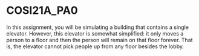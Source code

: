 # COSI21A_PA0
In this assignment, you will be simulating a building that contains a single elevator. However, this elevator is somewhat simplified: it only moves a person to a floor and then the person will remain on that floor forever. That is, the elevator cannot pick people up from any floor besides the lobby.
